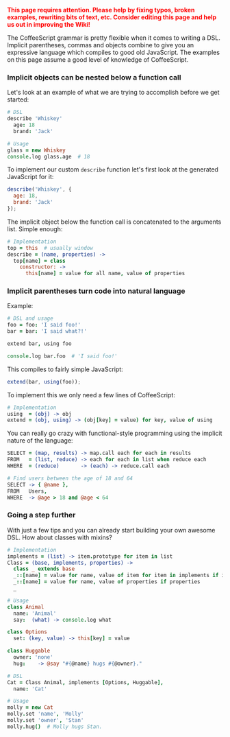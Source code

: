 <font color="red">**This page requires attention. Please help by fixing typos, broken examples, rewriting bits of text, etc. Consider editing this page and help us out in improving the Wiki!**</font>

The CoffeeScript grammar is pretty flexible when it comes to writing a DSL. Implicit parentheses, commas and objects combine to give you an expressive language which compiles to good old JavaScript. The examples on this page assume a good level of knowledge of CoffeeScript.

### Implicit objects can be nested below a function call

Let's look at an example of what we are trying to accomplish before we get started:

```coffeescript
# DSL
describe 'Whiskey'
  age: 18
  brand: 'Jack'

# Usage
glass = new Whiskey
console.log glass.age  # 18
```

To implement our custom `describe` function let's first look at the generated JavaScript for it:

```javascript
describe('Whiskey', {
  age: 18,
  brand: 'Jack'
});
```

The implicit object below the function call is concatenated to the arguments list. Simple enough:

```coffeescript
# Implementation
top = this  # usually window
describe = (name, properties) ->
  top[name] = class
    constructor: ->
      this[name] = value for all name, value of properties
```

### Implicit parentheses turn code into natural language

Example:

```coffeescript
# DSL and usage
foo = foo: 'I said foo!'
bar = bar: 'I said what?!'

extend bar, using foo

console.log bar.foo  # 'I said foo!'
```

This compiles to fairly simple JavaScript:

```javascript
extend(bar, using(foo));
```

To implement this we only need a few lines of CoffeeScript:

```coffeescript
# Implementation
using  = (obj) -> obj
extend = (obj, using) -> (obj[key] = value) for key, value of using
```

You can really go crazy with functional-style programming using the implicit nature of the language:

```coffeescript
SELECT = (map, results) -> map.call each for each in results
FROM   = (list, reduce) -> each for each in list when reduce each
WHERE  = (reduce)       -> (each) -> reduce.call each

# Find users between the age of 18 and 64
SELECT -> { @name }, 
FROM   Users, 
WHERE  -> @age > 18 and @age < 64
```

### Going a step further

With just a few tips and you can already start building your own awesome DSL. How about classes with mixins?

```coffeescript
# Implementation
implements = (list) -> item.prototype for item in list
Class = (base, implements, properties) ->
  class _ extends base
  _::[name] = value for name, value of item for item in implements if implements
  _::[name] = value for name, value of properties if properties
  _

# Usage
class Animal
  name: 'Animal'
  say:  (what) -> console.log what

class Options
  set: (key, value) -> this[key] = value

class Huggable
  owner: 'none'
  hug:    -> @say "#{@name} hugs #{@owner}."

# DSL
Cat = Class Animal, implements [Options, Huggable],
  name: 'Cat'

# Usage
molly = new Cat
molly.set 'name', 'Molly'
molly.set 'owner', 'Stan'
molly.hug()  # Molly hugs Stan.
```